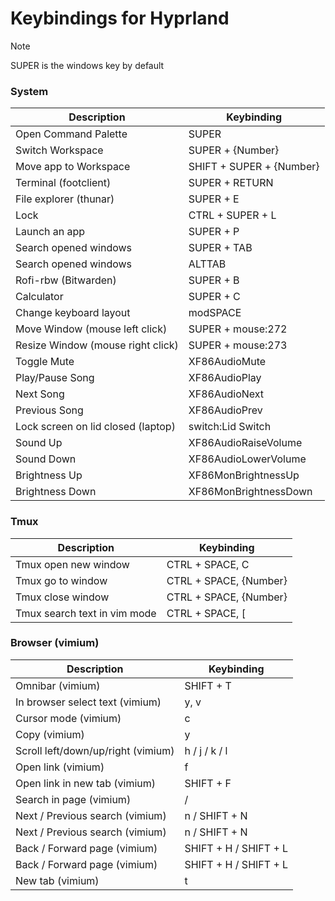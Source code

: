 [//]: # (This file is autogenerated)
# Keybindings for Hyprland

> [!NOTE]
> SUPER is the windows key by default

### System
| Description | Keybinding |
| -- | -- |
| Open Command Palette | SUPER |
| Switch Workspace | SUPER + {Number} |
| Move app to Workspace | SHIFT + SUPER + {Number} |
| Terminal (footclient) | SUPER + RETURN |
| File explorer (thunar) | SUPER + E |
| Lock | CTRL + SUPER + L |
| Launch an app | SUPER + P |
| Search opened windows | SUPER + TAB |
| Search opened windows | ALTTAB |
| Rofi-rbw (Bitwarden) | SUPER + B |
| Calculator | SUPER + C |
| Change keyboard layout | modSPACE |
| Move Window (mouse left click) | SUPER + mouse:272 |
| Resize Window (mouse right click) | SUPER + mouse:273 |
| Toggle Mute | XF86AudioMute |
| Play/Pause Song | XF86AudioPlay |
| Next Song | XF86AudioNext |
| Previous Song | XF86AudioPrev |
| Lock screen on lid closed (laptop) | switch:Lid Switch |
| Sound Up | XF86AudioRaiseVolume |
| Sound Down | XF86AudioLowerVolume |
| Brightness Up | XF86MonBrightnessUp |
| Brightness Down | XF86MonBrightnessDown |

### Tmux
| Description | Keybinding |
| -- | -- |
| Tmux open new window | CTRL + SPACE, C |
| Tmux go to window | CTRL + SPACE, {Number} |
| Tmux close window | CTRL + SPACE, {Number} |
| Tmux search text in vim mode | CTRL + SPACE, [ |

### Browser (vimium)
| Description | Keybinding |
| -- | -- |
| Omnibar (vimium) | SHIFT + T |
| In browser select text (vimium) | y, v |
| Cursor mode (vimium) | c |
| Copy (vimium) | y |
| Scroll left/down/up/right (vimium) | h / j / k / l |
| Open link (vimium) | f |
| Open link in new tab (vimium) | SHIFT + F |
| Search in page (vimium) | / |
| Next / Previous search (vimium) | n / SHIFT + N |
| Next / Previous search (vimium) | n / SHIFT + N |
| Back / Forward page (vimium) | SHIFT + H / SHIFT + L |
| Back / Forward page (vimium) | SHIFT + H / SHIFT + L |
| New tab (vimium) | t |
